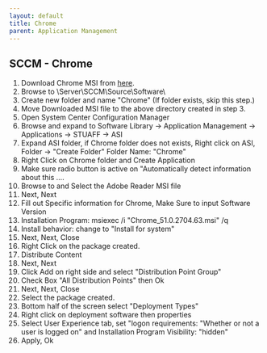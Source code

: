 ```yaml
---
layout: default
title: Chrome
parent: Application Management
---
```

## SCCM - Chrome

1. Download Chrome MSI from [here](https://www.google.com/work/chrome/browser/).
2. Browse to \\Server\SCCM\Source\Software\
3. Create new folder and name "Chrome" (If folder exists, skip this step.)
4. Move Downloaded MSI file to the above directory created in step 3.
5. Open System Center Configuration Manager
6. Browse and expand to Software Library -> Application Management -> Applications -> STUAFF -> ASI
7. Expand ASI folder, if Chrome folder does not exists, Right click on ASI, Folder -> "Create Folder" Folder Name: "Chrome"
8. Right Click on Chrome folder and Create Application
9. Make sure radio button is active on "Automatically detect information about this ....
10. Browse to and Select the Adobe Reader MSI file
11. Next, Next
12. Fill out Specific information for Chrome, Make Sure to input Software Version
13. Installation Program: msiexec /i "Chrome_51.0.2704.63.msi" /q
14. Install behavior: change to "Install for system"
15. Next, Next, Close
16. Right Click on the package created.
17. Distribute Content
18. Next, Next
19. Click Add on right side and select "Distribution Point Group"
20. Check Box "All Distribution Points" then Ok
21. Next, Next, Close
22. Select the package created.
23. Bottom half of the screen select "Deployment Types"
24. Right click on deployment software then properties
25. Select User Experience tab, set "logon requirements: "Whether or not a user is logged on" and Installation Program Visibility: "hidden"
26. Apply, Ok